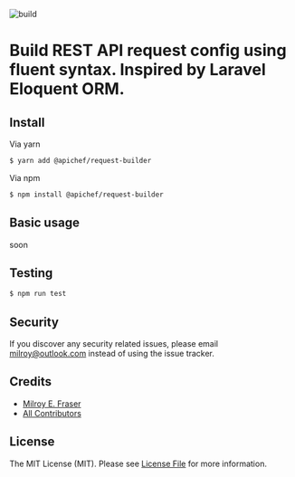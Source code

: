 ![build](https://github.com/apichef/request-builder/workflows/build/badge.svg)

# Build REST API request config using fluent syntax. Inspired by Laravel Eloquent ORM.

## Install

Via yarn

``` bash
$ yarn add @apichef/request-builder
```

Via npm

``` bash
$ npm install @apichef/request-builder
```

## Basic usage

soon

## Testing

``` bash
$ npm run test
```

## Security

If you discover any security related issues, please email milroy@outlook.com instead of using the issue tracker.

## Credits

- [Milroy E. Fraser][link-author]
- [All Contributors][link-contributors]

## License

The MIT License (MIT). Please see [License File](LICENSE.md) for more information.

[link-author]: https://github.com/milroyfraser
[link-contributors]: ../../contributors
